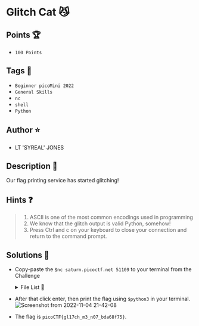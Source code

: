 # Glitch Cat 😼
## Points 🏆
- ```100 Points```

## Tags 🔗
- ```Beginner picoMini 2022```
- ```General Skills```
- ```nc```
- ```shell```
- ```Python```

## Author ⭐
- LT 'SYREAL' JONES

## Description :book:
Our flag printing service has started glitching!

## Hints ❓
> 1. ASCII is one of the most common encodings used in programming
> 2. We know that the glitch output is valid Python, somehow!
> 3. Press Ctrl and c on your keyboard to close your connection and return to the command prompt.

## Solutions 🎯
- Copy-paste the ```$nc saturn.picoctf.net 51109``` to your terminal from the Challenge

  <details>
  
  <summary>File List 📁</summary>
  
  |FILE|DOWNLOAD FILE|VIEW FILE|
  |----|-------------|----------|
  |None|None|None|
  
  </details>
- After that click enter, then print the flag using ```$python3``` in your terminal.</br>
  ![Screenshot from 2022-11-04 21-42-08](https://user-images.githubusercontent.com/108726715/200002900-5d60e7df-a1eb-4367-999e-ff580909c1ac.png)</br>
- The flag is ```picoCTF{gl17ch_m3_n07_bda68f75}```.
